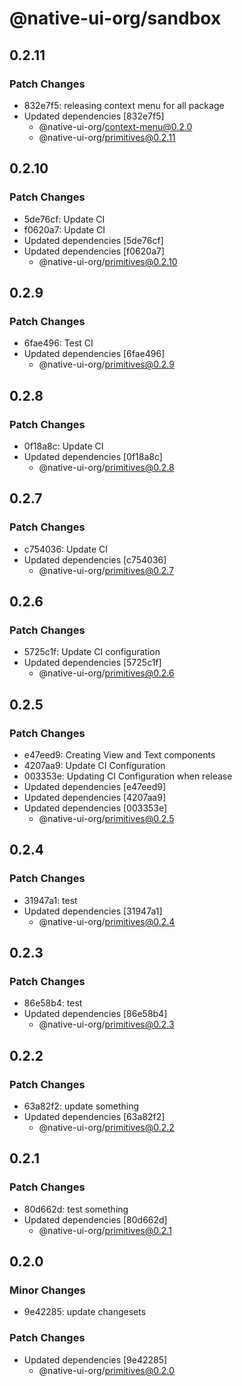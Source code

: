 # @native-ui-org/sandbox

## 0.2.11

### Patch Changes

- 832e7f5: releasing context menu for all package
- Updated dependencies [832e7f5]
  - @native-ui-org/context-menu@0.2.0
  - @native-ui-org/primitives@0.2.11

## 0.2.10

### Patch Changes

- 5de76cf: Update CI
- f0620a7: Update CI
- Updated dependencies [5de76cf]
- Updated dependencies [f0620a7]
  - @native-ui-org/primitives@0.2.10

## 0.2.9

### Patch Changes

- 6fae496: Test CI
- Updated dependencies [6fae496]
  - @native-ui-org/primitives@0.2.9

## 0.2.8

### Patch Changes

- 0f18a8c: Update CI
- Updated dependencies [0f18a8c]
  - @native-ui-org/primitives@0.2.8

## 0.2.7

### Patch Changes

- c754036: Update CI
- Updated dependencies [c754036]
  - @native-ui-org/primitives@0.2.7

## 0.2.6

### Patch Changes

- 5725c1f: Update CI configuration
- Updated dependencies [5725c1f]
  - @native-ui-org/primitives@0.2.6

## 0.2.5

### Patch Changes

- e47eed9: Creating View and Text components
- 4207aa9: Update CI Configuration
- 003353e: Updating CI Configuration when release
- Updated dependencies [e47eed9]
- Updated dependencies [4207aa9]
- Updated dependencies [003353e]
  - @native-ui-org/primitives@0.2.5

## 0.2.4

### Patch Changes

- 31947a1: test
- Updated dependencies [31947a1]
  - @native-ui-org/primitives@0.2.4

## 0.2.3

### Patch Changes

- 86e58b4: test
- Updated dependencies [86e58b4]
  - @native-ui-org/primitives@0.2.3

## 0.2.2

### Patch Changes

- 63a82f2: update something
- Updated dependencies [63a82f2]
  - @native-ui-org/primitives@0.2.2

## 0.2.1

### Patch Changes

- 80d662d: test something
- Updated dependencies [80d662d]
  - @native-ui-org/primitives@0.2.1

## 0.2.0

### Minor Changes

- 9e42285: update changesets

### Patch Changes

- Updated dependencies [9e42285]
  - @native-ui-org/primitives@0.2.0
